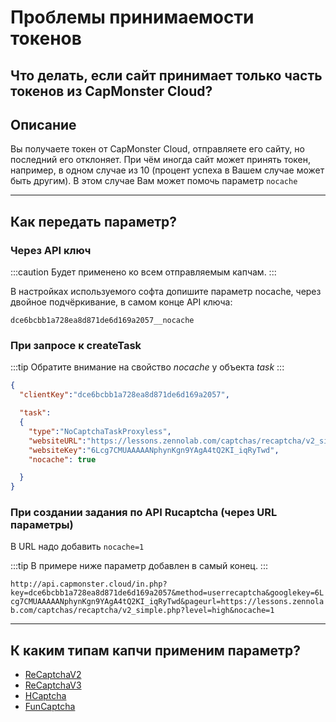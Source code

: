 ﻿---
sidebar_position: 7
---
# Проблемы принимаемости токенов

## Что делать, если сайт принимает только часть токенов из CapMonster Cloud?

## **Описание**

Вы получаете токен от CapMonster Cloud, отправляете его сайту, но последний его отклоняет. При чём иногда сайт может принять токен, например, в одном случае из 10 (процент успеха в Вашем случае может быть другим).
В этом случае Вам может помочь параметр `nocache`

---

## **Как передать параметр?**

### **Через API ключ**

:::caution
Будет применено ко всем отправляемым капчам.
:::

В настройках используемого софта допишите параметр nocache, через двойное подчёркивание, в самом конце API ключа:

`dce6bcbb1a728ea8d871de6d169a2057__nocache`

### **При запросе к createTask**

:::tip
Обратите внимание на свойство *nocache* у объекта *task*
:::

```json
{
  "clientKey":"dce6bcbb1a728ea8d871de6d169a2057",

  "task": 
  {
    "type":"NoCaptchaTaskProxyless",
    "websiteURL":"https://lessons.zennolab.com/captchas/recaptcha/v2_simple.php?level=high",
    "websiteKey":"6Lcg7CMUAAAAANphynKgn9YAgA4tQ2KI_iqRyTwd",
    "nocache": true

  }
}
```

### **При создании задания по API Rucaptcha (через URL параметры)**

В URL надо добавить `nocache=1`

:::tip
В примере ниже параметр добавлен в самый конец.
:::

`http://api.capmonster.cloud/in.php?key=dce6bcbb1a728ea8d871de6d169a2057&method=userrecaptcha&googlekey=6Lcg7CMUAAAAANphynKgn9YAgA4tQ2KI_iqRyTwd&pageurl=https://lessons.zennolab.com/captchas/recaptcha/v2_simple.php?level=high&nocache=1`

---

## **К каким типам капчи применим параметр?**

- [ReCaptchaV2](../captchas/no-captcha-task.md)
- [ReCaptchaV3](../captchas/recaptcha-v3-task.md)
- [HCaptcha](../captchas/hcaptcha-task.md)
- [FunCaptcha](../captchas/funcaptcha-task.md)
